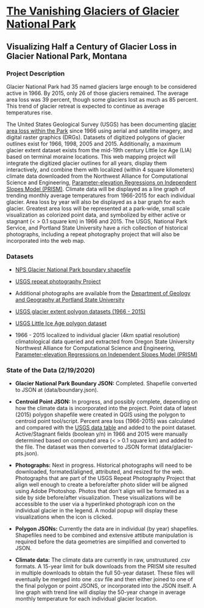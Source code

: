 # [The Vanishing Glaciers of Glacier National Park](https://efano.github.io/GNP-glaciers)

## Visualizing Half a Century of Glacier Loss in Glacier National Park, Montana

### Project Description

Glacier National Park had 35 named glaciers large enough to be considered active in 1966. By 2015, only 26 of those glaciers remained. The average area loss was 39 percent, though some glaciers lost as much as 85 percent. This trend of glacier retreat is expected to continue as average temperatures rise.

 The United States Geological Survey (USGS) has been documenting [glacier area loss within the Park](https://www.usgs.gov/centers/norock/science/retreat-glaciers-glacier-national-park?qt-science_center_objects=0#qt-science_center_objects) since 1966 using aerial and satellite imagery, and digital raster graphics (DRGs). Datasets of digitized polygons of glacier outlines exist for 1966, 1998, 2005 and 2015. Additionally, a maximum glacier extent dataset exists from the mid-19th century Little Ice Age (LIA) based on terminal moraine locations. This web mapping project will integrate the digitized glacier outlines for all years, display them interactively, and combine them with localized (within 4 square kilometers) climate data downloaded from the Northwest Alliance for Computational Science and Engineering, [Parameter-elevation Regressions on Independent Slopes Model (PRISM)](http://prism.oregonstate.edu/). Climate data will be displayed as a line graph of trending monthly average temperatures from 1966-2015 for each individual glacier. Area loss by year will also be displayed as a bar graph for each glacier. Greatest area loss will be represented at a park-wide, small scale visualization as colorized point data, and symbolized by either active or stagnant (< > 0.1 square km) in 1966 and 2015. The USGS, National Park Service, and Portland State University have a rich collection of historical photographs, including a repeat photography project that will also be incorporated into the web map.

### Datasets

* [NPS Glacier National Park boundary shapefile](https://public-nps.opendata.arcgis.com/datasets/nps-boundary-1/data?orderBy=UNIT_CODE&page=17)

* [USGS repeat photography Project](https://www.usgs.gov/centers/norock/science/repeat-photography-project?qt-science_center_objects=0#qt-science_center_objects)

* Additional photographs are available from the [Department of Geology and Geography at Portland State University](http://glaciers.us/image-galleries/lewis-range-mt.html)

* [USGS glacier extent polygon datasets (1966 - 2015)](https://www.sciencebase.gov/catalog/item/58af7022e4b01ccd54f9f542)

* [USGS Little Ice Age polygon dataset](https://www.sciencebase.gov/catalog/item/5b194f1ce4b092d965237f5f)

* 1966 - 2015 localized to individual glacier (4km spatial resolution) climatological data queried and extracted from Oregon State University Northwest Alliance for Computational Science and Engineering, [Parameter-elevation Regressions on Independent Slopes Model (PRISM)](http://prism.oregonstate.edu/)

### State of the Data (2/19/2020)

* **Glacier National Park Boundary JSON:** Completed. Shapefile converted to JSON at (data/boundary.json).

* **Centroid Point JSON:** In progress, and possibly complete, depending on how the climate data is incorporated into the project. Point data of latest (2015) polygon shapefile were created in QGIS using the polygon to centroid point tool/script. Percent area loss (1966-2015) was calculated and compared with the [USGS data table](https://www.usgs.gov/data-tools/area-named-glaciers-glacier-national-park-gnp-and-flathead-national-forest-fnf-including) and added to the point dataset. Active/Stagnant fields (boolean y/n) in 1966 and 2015 were manually determined based on computed area (< > 0.1 square km) and added to the file. The dataset was then converted to JSON format (data/glacier-pts.json).

* **Photographs:** Next in progress. Historical photographs will need to be downloaded, formated/aligned, attributed, and resized for the web. Photographs that are part of the USGS Repeat Photography Project that align well enough to create a before/after photo slider will be aligned using Adobe Photoshop. Photos that don't align will be formated as a side by side before/after visualization. These visualizations will be accessible to the user via a hyperlinked photograph icon on the individual glacier in the legend. A modal popup will display these visualizations when the icon is clicked.

* **Polygon JSONs:** Currently the data are in individual (by year) shapefiles. Shapefiles need to be combined and extensive attibute manipulation is required before the data geometries are simplified and converted to JSON.

* **Climate data:** The climate data are currently in raw, unstrustured .csv formats. A 15-year limit for bulk downloads from the PRISM site resulted in multiple downloads to obtain the full 50-year dataset. These files will eventually be merged into one .csv file and then either joined to one of the final polygon or point JSONS, or incorporated into the JSON itself. A line graph with trend line will display the 50-year change in average monthly temperature for each individual glacier location.
